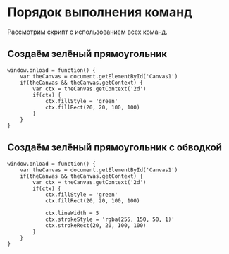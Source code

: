 # Порядок выполнения команд
Рассмотрим скрипт с использованием всех команд.

## Создаём зелёный прямоугольник

    window.onload = function() {
        var theCanvas = document.getElementById('Canvas1')
        if(theCanvas && theCanvas.getContext) {
            var ctx = theCanvas.getContext('2d')
            if(ctx) {
                ctx.fillStyle = 'green'
                ctx.fillRect(20, 20, 100, 100)
            }
        }
    }

## Создаём зелёный прямоугольник с обводкой

    window.onload = function() {
        var theCanvas = document.getElementById('Canvas1')
        if(theCanvas && theCanvas.getContext) {
            var ctx = theCanvas.getContext('2d')
            if(ctx) {
                ctx.fillStyle = 'green'
                ctx.fillRect(20, 20, 100, 100)

                ctx.lineWidth = 5
                ctx.strokeStyle = 'rgba(255, 150, 50, 1)'
                ctx.strokeRect(20, 20, 100, 100)
            }
        }
    }